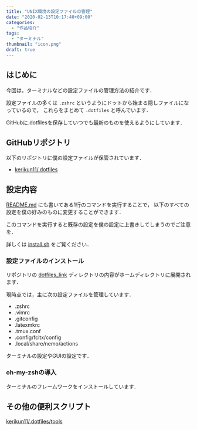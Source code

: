 ```yaml
---
title: "UNIX環境の設定ファイルの管理"
date: "2020-02-13T10:17:40+09:00"
categories:
  - "作品紹介"
tags:
  - "ターミナル"
thumbnail: "icon.png"
draft: true
---
```


## はじめに

今回は，ターミナルなどの設定ファイルの管理方法の紹介です．

設定ファイルの多くは `.zshrc` というようにドットから始まる隠しファイルになっているので，
これらをまとめて `.dotfiles` と呼んでいます．

GitHubに.dotfilesを保存していつでも最新のものを使えるようにしています．

<!--more-->

## GitHubリポジトリ

以下のリポジトリに僕の設定ファイルが保管されています．

- [kerikun11/.dotfiles](https://github.com/kerikun11/.dotfiles)

## 設定内容

[README.md](https://github.com/kerikun11/.dotfiles) にも書いてある1行のコマンドを実行することで，
以下のすべての設定を僕の好みのものに変更することができます．

このコマンドを実行すると既存の設定を僕の設定に上書きしてしまうのでご注意を．

詳しくは [install.sh](https://github.com/kerikun11/.dotfiles/blob/master/install.sh) をご覧ください．

### 設定ファイルのインストール

リポジトリの [dotfiles_link](https://github.com/kerikun11/.dotfiles/tree/master/dotfiles_link) ディレクトリの内容がホームディレクトリに展開されます．

現時点では，主に次の設定ファイルを管理しています．

- .zshrc
- .vimrc
- .gitconfig
- .latexmkrc
- .tmux.conf
- .config/fcitx/config
- .local/share/nemo/actions

ターミナルの設定やGUIの設定です．

### oh-my-zshの導入

ターミナルのフレームワークをインストールしています．

## その他の便利スクリプト

[kerikun11/.dotfiles/tools](https://github.com/kerikun11/.dotfiles/tree/master/tools)
